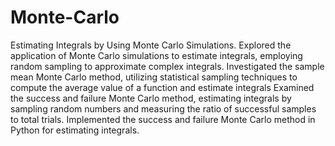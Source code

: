# Monte-Carlo
Estimating Integrals by Using Monte Carlo Simulations. 
Explored the application of Monte Carlo simulations to estimate integrals, employing random sampling to approximate complex integrals. 
Investigated the sample mean Monte Carlo method, utilizing statistical sampling techniques to compute the average value of a function and estimate integrals
Examined the success and failure Monte Carlo method, estimating integrals by sampling random numbers and measuring the ratio of successful samples to total trials.
Implemented the success and failure Monte Carlo method in Python for estimating integrals.

